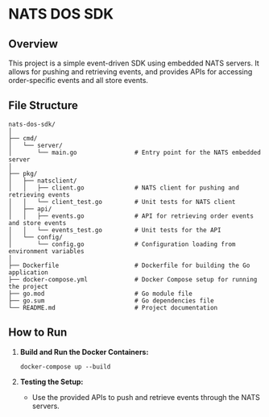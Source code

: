 # NATS DOS SDK

## Overview
This project is a simple event-driven SDK using embedded NATS servers. It allows for pushing and retrieving events, and provides APIs for accessing order-specific events and all store events.

## File Structure
```
nats-dos-sdk/
│
├── cmd/
│   └── server/
│       └── main.go                # Entry point for the NATS embedded server
│
├── pkg/
│   ├── natsclient/
│   │   ├── client.go              # NATS client for pushing and retrieving events
│   │   └── client_test.go         # Unit tests for NATS client
│   ├── api/
│   │   ├── events.go              # API for retrieving order events and store events
│   │   └── events_test.go         # Unit tests for the API
│   └── config/
│       └── config.go              # Configuration loading from environment variables
│
├── Dockerfile                     # Dockerfile for building the Go application
├── docker-compose.yml             # Docker Compose setup for running the project
├── go.mod                         # Go module file
├── go.sum                         # Go dependencies file
└── README.md                      # Project documentation
```

## How to Run

1. **Build and Run the Docker Containers:**

   ```
   docker-compose up --build
   ```

2. **Testing the Setup:**

   - Use the provided APIs to push and retrieve events through the NATS servers.
